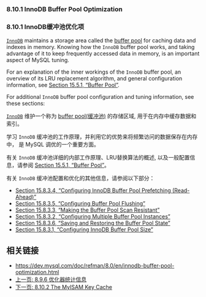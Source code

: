 ### 8.10.1 InnoDB Buffer Pool Optimization

### 8.10.1 InnoDB缓冲池优化项


[`InnoDB`](https://dev.mysql.com/doc/refman/8.0/en/innodb-storage-engine.html) maintains a storage area called the [buffer pool](https://dev.mysql.com/doc/refman/8.0/en/glossary.html#glos_buffer_pool) for caching data and indexes in memory. Knowing how the `InnoDB` buffer pool works, and taking advantage of it to keep frequently accessed data in memory, is an important aspect of MySQL tuning.

For an explanation of the inner workings of the `InnoDB` buffer pool, an overview of its LRU replacement algorithm, and general configuration information, see [Section 15.5.1, “Buffer Pool”](https://dev.mysql.com/doc/refman/8.0/en/innodb-buffer-pool.html).

For additional `InnoDB` buffer pool configuration and tuning information, see these sections:

[`InnoDB`](https://dev.mysql.com/doc/refman/8.0/en/innodb-storage-engine.html) 维护一个称为 [buffer pool(缓冲池)](https://dev.mysql.com/doc/refman/8.0/en/glossary.html#glos_buffer_pool) 的存储区域, 用于在内存中缓存数据和索引。 

学习 `InnoDB` 缓冲池的工作原理，并利用它的优势来将频繁访问的数据保存在内存中， 是 MySQL 调优的一个重要方面。

有关 `InnoDB` 缓冲池详细的内部工作原理、LRU替换算法的概述, 以及一般配置信息，请参阅 [Section 15.5.1, “Buffer Pool”](https://dev.mysql.com/doc/refman/8.0/en/innodb-buffer-pool.html)。

有关 `InnoDB` 缓冲池配置和优化的其他信息，请参阅以下部分：


- [Section 15.8.3.4, “Configuring InnoDB Buffer Pool Prefetching (Read-Ahead)”](https://dev.mysql.com/doc/refman/8.0/en/innodb-performance-read_ahead.html)
- [Section 15.8.3.5, “Configuring Buffer Pool Flushing”](https://dev.mysql.com/doc/refman/8.0/en/innodb-buffer-pool-flushing.html)
- [Section 15.8.3.3, “Making the Buffer Pool Scan Resistant”](https://dev.mysql.com/doc/refman/8.0/en/innodb-performance-midpoint_insertion.html)
- [Section 15.8.3.2, “Configuring Multiple Buffer Pool Instances”](https://dev.mysql.com/doc/refman/8.0/en/innodb-multiple-buffer-pools.html)
- [Section 15.8.3.6, “Saving and Restoring the Buffer Pool State”](https://dev.mysql.com/doc/refman/8.0/en/innodb-preload-buffer-pool.html)
- [Section 15.8.3.1, “Configuring InnoDB Buffer Pool Size”](https://dev.mysql.com/doc/refman/8.0/en/innodb-buffer-pool-resize.html)




## 相关链接

- https://dev.mysql.com/doc/refman/8.0/en/innodb-buffer-pool-optimization.html
- [上一页: 8.9.6 优化器统计信息](./8.10-buffering-caching.md)
- [下一页: 8.10.2 The MyISAM Key Cache](./8.10.2-myisam-key-cache.md)

